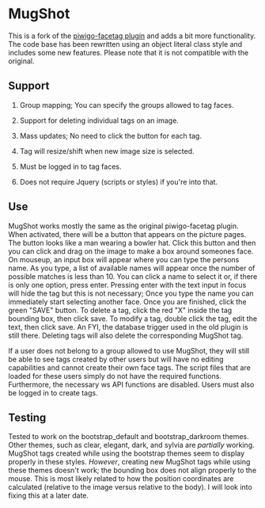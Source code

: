 # MugShot

This is a fork of the [piwigo-facetag plugin](https://github.com/pommes-frites/piwigo-facetag) and adds a bit more functionality. The code base has been rewritten using an object literal class style and includes some new features. Please note that it is not compatible with the original.

## Support
1) Group mapping; You can specify the groups allowed to tag faces.

2) Support for deleting individual tags on an image.

3) Mass updates; No need to click the button for each tag.

4) Tag will resize/shift when new image size is selected.

5) Must be logged in to tag faces.

6) Does not require Jquery (scripts or styles) if you're into that.

## Use
MugShot works mostly the same as the original piwigo-facetag plugin. When activated, there will be a button that appears on the picture pages. The button looks like a man wearing a bowler hat. Click this button and then you can click and drag on the image to make a box around someones face. On mouseup, an input box will appear where you can type the persons name. As you type, a list of available names will appear once the number of possible matches is less than 10. You can click a name to select it or, if there is only one option, press enter. Pressing enter with the text input in focus will hide the tag but this is not necessary; Once you type the name you can immediately start selecting another face. Once you are finished, click the green "SAVE" button. To delete a tag, click the red "X" inside the tag bounding box, then click save. To modify a tag, double click the tag, edit the text, then click save. An FYI, the database trigger used in the old plugin is still there. Deleting tags will also delete the corresponding MugShot tag.

If a user does not belong to a group allowed to use MugShot, they will still be able to see tags created by other users but will have no editing capabilities and cannot create their own face tags. The script files that are loaded for these users simply do not have the required functions. Furthermore, the necessary ws API functions are disabled. Users must also be logged in to create tags.

## Testing
Tested to work on the bootstrap_default and bootstrap_darkroom themes. Other themes, such as clear, elegant, dark, and sylvia are *partially* working. MugShot tags created while using the bootstrap themes seem to display properly in these styles. *However*, creating new MugShot tags while using these themes doesn't work; the bounding box does not align properly to the mouse. This is most likely related to how the position coordinates are calculated (relative to the image versus relative to the body). I will look into fixing this at a later date.
